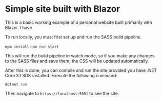 # Simple site built with Blazor
This is a basic working example of a personal website built primarily with Blazor. I have 

To run locally, you must first set up and run the SASS build pipeline.

`npm install`
`npm run start`

This will run the build pipeline in watch mode, so if you make any changes to the SASS files and save them, the CSS will be updated automatically.

After this is done, you can compile and run the site provided you have .NET Core 3.1 SDK installed. Execute the following command:

`dotnet run`

Then navigate to `https://localhost:5001` to see the site.